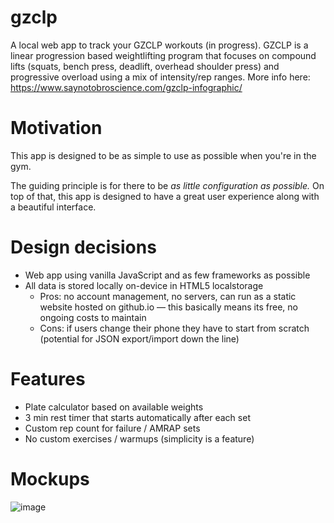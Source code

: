 # gzclp
A local web app to track your GZCLP workouts (in progress). GZCLP is a linear progression based weightlifting program that focuses on compound lifts (squats, bench press, deadlift, overhead shoulder press) and progressive overload using a mix of intensity/rep ranges. More info here: https://www.saynotobroscience.com/gzclp-infographic/

# Motivation
This app is designed to be as simple to use as possible when you're in the gym.

The guiding principle is for there to be *as little configuration as possible.* On top of that, this app is designed to have a great user experience along with a beautiful interface.

# Design decisions
* Web app using vanilla JavaScript and as few frameworks as possible
* All data is stored locally on-device in HTML5 localstorage
  * Pros: no account management, no servers, can run as a static website hosted on github.io — this basically means its free, no ongoing costs to maintain
  * Cons: if users change their phone they have to start from scratch (potential for JSON export/import down the line)

# Features
* Plate calculator based on available weights
* 3 min rest timer that starts automatically after each set
* Custom rep count for failure / AMRAP sets
* No custom exercises / warmups (simplicity is a feature)

# Mockups
![image](https://github.com/p44v9n/gzclp/assets/3392057/f4de96bd-05d5-455e-b3a4-85875ac7a530)
